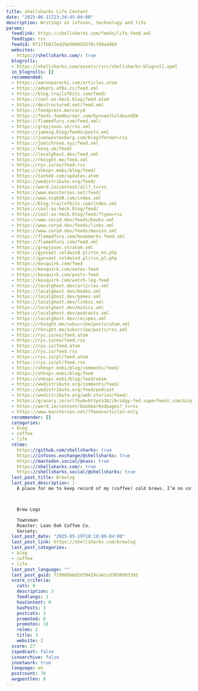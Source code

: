 ```yaml
---
title: shellsharks Life Content
date: "2025-06-11T23:24:45-04:00"
description: Writings on infosec, technology and life
params:
  feedlink: https://shellsharks.com/feeds/life-feed.xml
  feedtype: rss
  feedid: 9717fb017e429e5089d2578c7d9a4869
  websites:
    https://shellsharks.com/: true
  blogrolls:
  - https://shellsharks.com/assets/rsrc/shellsharks-blogroll.opml
  in_blogrolls: []
  recommended:
  - https://aaronparecki.com/articles.atom
  - https://adepts.of0x.cc/feed.xml
  - https://blog.trailofbits.com/feed/
  - https://cool-as-heck.blog/feed.atom
  - https://destructured.net/feed.xml
  - https://feedpress.me/coryd
  - https://feeds.feedburner.com/GynvaelColdwindEN
  - https://flamedfury.com/feed.xml/
  - https://grepjason.sh/rss.xml
  - https://jamesg.blog/feeds/posts.xml
  - https://joanwestenberg.com/blog?format=rss
  - https://joelchrono.xyz/feed.xml
  - https://kevq.uk/feed/
  - https://localghost.dev/feed.xml
  - https://rknight.me/feed.xml
  - https://rys.io/en/feed.rss
  - https://shkspr.mobi/blog/feed/
  - https://tantek.com/updates.atom
  - https://wedistribute.org/feed/
  - https://werd.io/content/all?_t=rss
  - https://www.macstories.net/feed/
  - https://www.vzqk50.com/index.xml
  - https://blog.trailofbits.com/index.xml
  - https://cool-as-heck.blog/feed/
  - https://cool-as-heck.blog/feed/?type=rss
  - https://www.coryd.dev/feeds/books.xml
  - https://www.coryd.dev/feeds/links.xml
  - https://www.coryd.dev/feeds/movies.xml
  - https://flamedfury.com/bookmarks-feed.xml
  - https://flamedfury.com/feed.xml
  - https://grepjason.sh/atom.xml
  - https://gynvael.coldwind.pl/rss_en.php
  - https://gynvael.coldwind.pl/rss_pl.php
  - https://kevquirk.com/feed
  - https://kevquirk.com/notes-feed
  - https://kevquirk.com/posts-feed
  - https://kevquirk.com/watch-log-feed
  - https://localghost.dev/articles.xml
  - https://localghost.dev/books.xml
  - https://localghost.dev/games.xml
  - https://localghost.dev/linkss.xml
  - https://localghost.dev/musics.xml
  - https://localghost.dev/podcasts.xml
  - https://localghost.dev/recipes.xml
  - https://rknight.me/subscribe/posts/atom.xml
  - https://rknight.me/subscribe/posts/rss.xml
  - https://rys.io/es/feed.atom
  - https://rys.io/es/feed.rss
  - https://rys.io/feed.atom
  - https://rys.io/feed.rss
  - https://rys.io/pl/feed.atom
  - https://rys.io/pl/feed.rss
  - https://shkspr.mobi/blog/comments/feed/
  - https://shkspr.mobi/blog/feed
  - https://shkspr.mobi/blog/feed/atom
  - https://wedistribute.org/comments/feed/
  - https://wedistribute.org/feed/podcast
  - https://wedistribute.org/web-stories/feed/
  - https://granary.io/url?hub=https%3A//bridgy-fed.superfeedr.com/&input=html&output=atom&url=https%3A//werd.io/content/all/
  - https://werd.io/content/bookmarkedpages?_t=rss
  - https://www.macstories.net/?feed=articles-only
  recommender: []
  categories:
  - blog
  - coffee
  - life
  relme:
    https://github.com/shellsharks: true
    https://infosec.exchange/@shellsharks: true
    https://mastodon.social/@sass: true
    https://shellsharks.com/: true
    https://shellsharks.social/@shellsharks: true
  last_post_title: Brewlog
  last_post_description: |-
    A place for me to keep record of my (coffee) cold brews. I’m no coffee tasting expert, but will add some notes as I go! ☕️



    Brew Logs

    Townsman
    Roaster: Loan Oak Coffee Co.
    Variety:
  last_post_date: "2025-05-19T10:10:00-04:00"
  last_post_link: https://shellsharks.com/brewlog
  last_post_categories:
  - blog
  - coffee
  - life
  last_post_language: ""
  last_post_guid: f1996bbbd2d79419ca41cd7650993393
  score_criteria:
    cats: 0
    description: 3
    feedlangs: 1
    hasContent: 0
    hasPosts: 3
    postcats: 3
    promoted: 0
    promotes: 10
    relme: 2
    title: 3
    website: 2
  score: 27
  ispodcast: false
  isnoarchive: false
  innetwork: true
  language: en
  postcount: 70
  avgpostlen: 0
---
```

